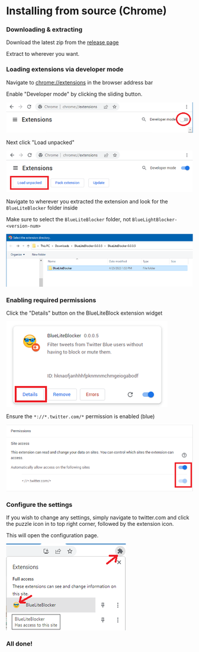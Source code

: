 # Installing from source (Chrome)

### Downloading & extracting

Download the latest zip from the [release page](https://github.com/MalwareTech/BlueLiteBlocker/releases)

Extract to wherever you want.

### Loading extensions via developer mode

Navigate to [chrome://extensions](chrome://extensions) in the browser address bar

Enable "Developer mode" by clicking the sliding button.

![](enable_developer_mode.png)

Next click "Load unpacked"

![](load_unpacked.png)

Navigate to wherever you extracted the extension and look for the `BlueLiteBlocker` folder inside

Make sure to select the `BlueLiteBlocker` folder, not `BlueLightBlocker-<version-num>`

![](load_extension_folder.png)

### Enabling required permissions
Click the "Details" button on the BlueLiteBlock extension widget

![](extension_details.png)

Ensure the `*://*.twitter.com/*` permission is enabled (blue)

![](enable_permissions.png)

### Configure the settings
If you wish to change any settings, simply navigate to twitter.com and click the puzzle icon in to top right corner, followed by the extension icon.

This will open the configuration page.

![](extension_icon.png)

### All done!